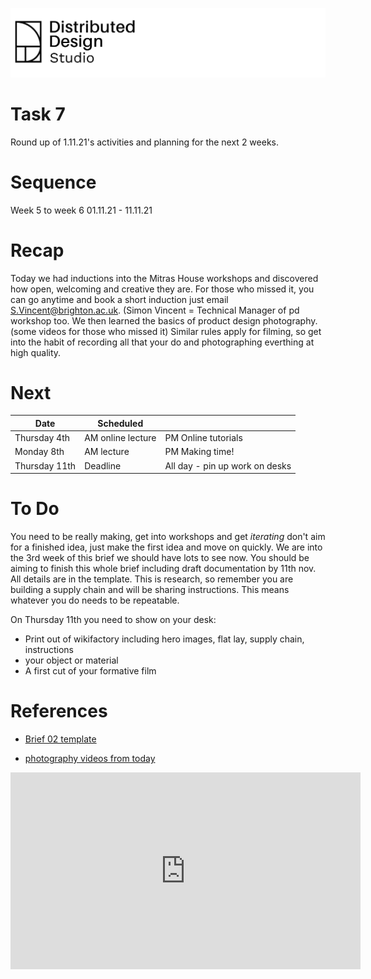 
![](https://raw.githubusercontent.com/OtherToday/pgcap_toolkit/main/.gitbook/assets/DistributedDesign_Black.emf.png)
# Task 7
Round up of 1.11.21's activities and planning for the next 2 weeks. 
# Sequence
Week 5 to week 6 01.11.21 - 11.11.21
# Recap
Today we had inductions into the Mitras House workshops and discovered how open, welcoming and creative they are. For those who missed it, you can go anytime and book a short induction just email 
S.Vincent@brighton.ac.uk. (Simon Vincent = Technical Manager of pd workshop too.
We then learned the basics of product design photography. (some videos for those who missed it) Similar rules apply for filming, so get into the habit of recording all that your do and photographing everthing at high quality. 
# Next
| Date  |  Scheduled |   |   
|---|---|---|
|  Thursday 4th | AM online lecture | PM Online tutorials | 
|  Monday 8th  | AM lecture  | PM Making time!  | 
|  Thursday 11th | Deadline   |  All day - pin up work on desks



# To Do
You need to be really making, get into workshops and get *iterating* don't aim for a finished idea, just make the first idea and move on quickly. We are into the 3rd week of this brief we should have lots to see now. You should be aiming to finish this whole brief including draft documentation by 11th nov. All details are in the template. This is research, so remember you are building a supply chain and will be sharing instructions. This means whatever you do needs to be repeatable. 

On Thursday 11th you need to show on your desk:
* Print out of wikifactory including hero images, flat lay, supply chain, instructions
* your object or material
* A first cut of your formative film

# References
* [Brief 02 template](https://wikifactory.com/+othertodaystudio/brief-02)

* [photography videos from today](https://www.youtube.com/channel/UC-PxRQ3hhs8KqDeZmMxVq6A)

<iframe width="560" height="315" src="https://www.youtube.com/embed/narXsEuGsA4" title="YouTube video player" frameborder="0" allow="accelerometer; autoplay; clipboard-write; encrypted-media; gyroscope; picture-in-picture" allowfullscreen></iframe>
